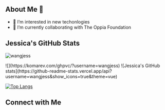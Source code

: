 ## About Me 👋

- 👀 I’m interested in new techonlogies
- 🌱 I’m currently collaborating with The Oppia Foundation

## Jessica's GitHub Stats
<p align="left"> <img src="https://komarev.com/ghpvc/?username=wangjess&label=Profile%20views&color=32CD32&style=flat" alt="wangjess" /> </p>
![](https://komarev.com/ghpvc/?username=wangjess)
![Jessica's GitHub stats](https://github-readme-stats.vercel.app/api?username=wangjess&show_icons=true&theme=vue)

[![Top Langs](https://github-readme-stats.vercel.app/api/top-langs/?username=wangjess&layout=pie)](https://github.com/anuraghazra/github-readme-stats)


## Connect with Me
<!-- This is a special README.md because the repository name matches my actual GitHub account name. So it will appear on my PROFILE! -->

